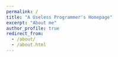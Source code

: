 ```yaml
---
permalink: /
title: "A Useless Programmer's Homepage"
excerpt: "About me"
author_profile: true
redirect_from: 
  - /about/
  - /about.html
---
```

